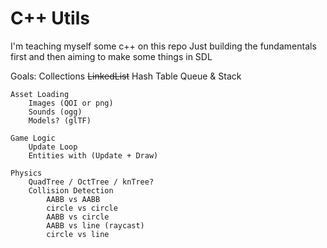 # C++ Utils

I'm teaching myself some c++ on this repo
Just building the fundamentals first and then 
aiming to make some things in SDL

Goals: 
    Collections
        ~~LinkedList~~
        Hash Table
        Queue & Stack
    
    Asset Loading
        Images (QOI or png)
        Sounds (ogg)
        Models? (glTF)

    Game Logic
        Update Loop
        Entities with (Update + Draw)
        
    Physics
        QuadTree / OctTree / knTree?
        Collision Detection
            AABB vs AABB
            circle vs circle
            AABB vs circle
            AABB vs line (raycast)
            circle vs line




    